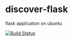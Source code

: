 # discover-flask
flask application on ubuntu

[![Build Status](https://travis-ci.com/PrapullaMadala/discover-flask.svg?branch=master)](https://travis-ci.com/PrapullaMadala/discover-flask)
